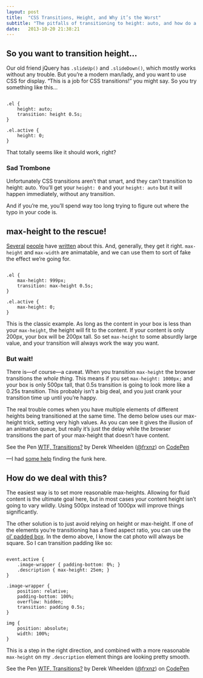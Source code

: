 ```yaml
---
layout: post
title:  "CSS Transitions, Height, and Why it’s the Worst"
subtitle: "The pitfalls of transitioning to height: auto, and how do a better job."
date:   2013-10-20 21:38:21
---
```


## So you want to transition height…

Our old friend jQuery has `.slideUp()` and `.slideDown()`, which mostly works
without any trouble. But you’re a modern man/lady, and you want to use CSS for
display. “This is a job for CSS transitions!” you might say. So you try
something like this...

<pre title="Some CSS That Won't Work"><code class="language-css">
.el {
    height: auto;
    transition: height 0.5s;
}

.el.active {
    height: 0;
}
</code></pre>

That totally seems like it should work, right?

### Sad Trombone

Unfortunately CSS transitions aren’t that smart, and they can’t transition to
height: auto. You’ll get your `height: 0` and your `height: auto` but it will happen
immediately, without any transition.

And if you’re me, you’ll spend way too long trying to figure out where the typo
in your code is.

## max-height to the rescue!

[Several](http://jsfiddle.net/leaverou/zwvNY/) [people](https://coderwall.com/p/psqk4g) have [written](https://coderwall.com/p/mn2a2g) about this. And, generally, they get it right.
`max-height` and `max-width` are animatable, and we can use them to sort of fake the
effect we’re going for.

<pre title="Some CSS That Will Work"><code class="language-css">
.el {
    max-height: 999px;
    transition: max-height 0.5s;
}

.el.active {
    max-height: 0;
}
</code></pre>

This is the classic example. As long as the content in your box is less than
your `max-height`, the height will fit to the content. If your content is only
200px, your box will be 200px tall. So set `max-height` to some absurdly large
value, and your transition will always work the way you want.

### But wait!

There is&mdash;of course&mdash;a caveat. When you transition `max-height` the browser
transitions the *whole thing*. This means if you set `max-height: 1000px;` and
your box is only 500px tall, that 0.5s transition is going to look more like a
0.25s transition. This probably isn’t a big deal, and you just crank your
transition time up until you’re happy.

The real trouble comes when you have multiple elements of different heights
being transitioned at the same time. The demo below uses our max-height trick,
setting very high values. As you can see it gives the illusion of an animation
queue, but really it’s just the delay while the browser transitions the part of
your max-height that doesn’t have content.

<p data-height="450" data-theme-id="0" data-slug-hash="orvHd" data-user="frxnz" data-default-tab="result" class='codepen'>See the Pen <a href='http://codepen.io/frxnz/pen/orvHd'>WTF, Transitions?</a> by Derek Wheelden (<a href='http://codepen.io/frxnz'>@frxnz</a>) on <a href='http://codepen.io'>CodePen</a></p>

<script async src="http://codepen.io/assets/embed/ei.js"></script>

&mdash;I had [some help](https://twitter.com/frxnz/status/391741998131998720)
finding the funk here.

## How do we deal with this?

The easiest way is to set more reasonable max-heights. Allowing for fluid
content is the ultimate goal here, but in most cases your content height isn’t
going to vary wildly. Using 500px instead of 1000px will improve things
significantly.

The other solution is to just avoid relying on height or max-height. If one of
the elements you’re transitioning has a fixed aspect ratio, you can use the
[ol’ padded box](http://daverupert.com/2012/04/uncle-daves-ol-padded-box/). In
the demo above, I know the cat photo will always be square. So I can transition
padding like so:

<pre title="The Ol' Padded Box"><code class="language-css">
event.active {
    .image-wrapper { padding-bottom: 0%; }
    .description { max-height: 25em; }
}

.image-wrapper {
    position: relative;
    padding-bottom: 100%;
    overflow: hidden;
    transition: padding 0.5s;
}

img {
    position: absolute;
    width: 100%;
}
</code></pre>

This is a step in the right direction, and combined with a more reasonable
`max-height` on my `.description` element things are looking pretty smooth.

<p data-height="450" data-theme-id="0" data-slug-hash="JpGkw" data-user="frxnz" data-default-tab="result" class='codepen'>See the Pen <a href='http://codepen.io/frxnz/pen/JpGkw'>WTF, Transitions?</a> by Derek Wheelden (<a href='http://codepen.io/frxnz'>@frxnz</a>) on <a href='http://codepen.io'>CodePen</a></p>

<script async src="//codepen.io/assets/embed/ei.js"></script>

